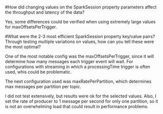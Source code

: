 #How did changing values on the SparkSession property parameters affect the throughput and latency of the data?

Yes, some differences could be verified when using extremely large values for maxOffsetsPerTrigger.

#What were the 2-3 most efficient SparkSession property key/value pairs? Through testing multiple variations on values, how can you tell these were the most optimal?

One of the most notable config was the maxOffsetsPerTrigger, since it will determine how many messages each trigger event will wait. For configurations with streaming in which a processingTime trigger is often used, whis could be problematic. 

The next configuration used was maxRatePerPartition, which determines max messages per partition per topic.

I did not test extensively, but results were ok for the selected values. Also, I set the rate of producer to 1 message per second for only one partition, so it is not an overwhelming load that could result in performance problems.